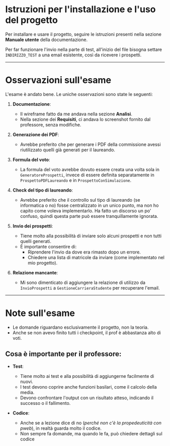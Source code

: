 # Istruzioni per l'installazione e l'uso del progetto

Per installare e usare il progetto, seguire le istruzioni presenti nella sezione **Manuale utente** della documentazione.

Per far funzionare l'invio nella parte di test, all'inizio del file bisogna settare `INDIRIZZO_TEST` a una email esistente, così da ricevere i prospetti.

---

# Osservazioni sull'esame

L'esame è andato bene. Le uniche osservazioni sono state le seguenti:

1. **Documentazione**:
   - Il wireframe fatto da me andava nella sezione **Analisi**.
   - Nella sezione dei **Requisiti**, ci andava lo screenshot fornito dal professore, senza modifiche.

2. **Generazione dei PDF**:
   - Avrebbe preferito che per generare i PDF della commissione avessi riutilizzato quelli già generati per il laureando.

3. **Formula del voto**:
   - La formula del voto avrebbe dovuto essere creata una volta sola in `GeneratoreProspetti`, invece di essere definita separatamente in `ProspettoPDFLaureando` e in `ProspettoConSimulazione`.

4. **Check del tipo di laureando**:
   - Avrebbe preferito che il controllo sul tipo di laureando (se informatica o no) fosse centralizzato in un unico punto, ma non ho capito come voleva implementarlo. Ha fatto un discorso un po’ confuso, quindi questa parte può essere tranquillamente ignorata.

5. **Invio dei prospetti**:
   - Tiene molto alla possibilità di inviare solo alcuni prospetti e non tutti quelli generati.
   - È importante consentire di:
     - Riprendere l'invio da dove era rimasto dopo un errore.
     - Chiedere una lista di matricole da inviare (come implementato nel mio progetto).

6. **Relazione mancante**:
   - Mi sono dimenticato di aggiungere la relazione di utilizzo da `InvioProspetti` a `GestioneCarrieraStudente` per recuperare l'email.

---

# Note sull'esame

- Le domande riguardano esclusivamente il progetto, non la teoria.
- Anche se non avevo finito tutti i checkpoint, il prof è abbastanza alto di voti.
  
## Cosa è importante per il professore:
- **Test**:
  - Tiene molto ai test e alla possibilità di aggiungerne facilmente di nuovi.
  - I test devono coprire anche funzioni basilari, come il calcolo della media.
  - Devono confrontare l'output con un risultato atteso, indicando il successo o il fallimento.

- **Codice**:
  - Anche se a lezione dice di no (_perché non c'è la propedeuticità con pweb_), in realtà guarda molto il codice.
  - Non sempre fa domande, ma quando le fa, può chiedere dettagli sul codice